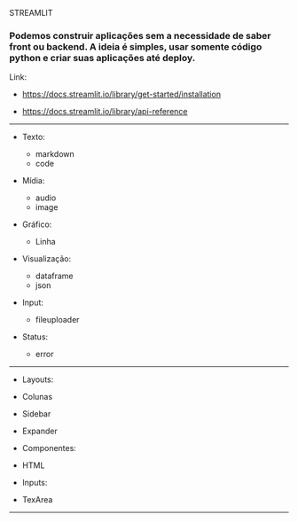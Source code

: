 STREAMLIT

### Podemos construir aplicações sem a necessidade de saber front ou backend. A ideia é simples, usar somente código python e criar suas aplicações até deploy.


Link:

- https://docs.streamlit.io/library/get-started/installation

- https://docs.streamlit.io/library/api-reference
-----------------------------------------------------------

- Texto: 
    - markdown
    - code

- Mídia:
    - audio
    - image

- Gráfico:
    - Linha

- Visualização:
    - dataframe
    - json

- Input:
    - fileuploader

- Status:
    - error

-----------------------------------------------------------

- Layouts:
 - Colunas
 - Sidebar
 - Expander

- Componentes:
 - HTML

- Inputs:
 - TexArea

-----------------------------------------------------------
